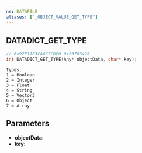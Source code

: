 ```yaml
---
ns: DATAFILE
aliases: ["_OBJECT_VALUE_GET_TYPE"]
---
```

## DATADICT_GET_TYPE

```c
// 0x92E11E3CA4C7CDF0 0x2678342A
int DATADICT_GET_TYPE(Any* objectData, char* key);
```

```
Types:
1 = Boolean
2 = Integer
3 = Float
4 = String
5 = Vector3
6 = Object
7 = Array
```

## Parameters
* **objectData**:
* **key**:
